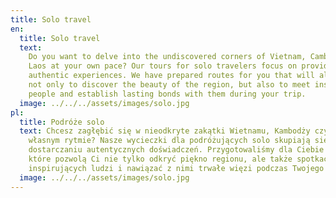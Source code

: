 ```yaml
---
title: Solo travel
en:
  title: Solo travel
  text:
    Do you want to delve into the undiscovered corners of Vietnam, Cambodia or
    Laos at your own pace? Our tours for solo travelers focus on providing
    authentic experiences. We have prepared routes for you that will allow you
    not only to discover the beauty of the region, but also to meet inspiring
    people and establish lasting bonds with them during your trip.
  image: ../../../assets/images/solo.jpg
pl:
  title: Podróże solo
  text: Chcesz zagłębić się w nieodkryte zakątki Wietnamu, Kambodży czy Laosu we
    własnym rytmie? Nasze wycieczki dla podróżujących solo skupiają się na
    dostarczaniu autentycznych doświadczeń. Przygotowaliśmy dla Ciebie trasy,
    które pozwolą Ci nie tylko odkryć piękno regionu, ale także spotkać
    inspirujących ludzi i nawiązać z nimi trwałe więzi podczas Twojego wyjazdu.
  image: ../../../assets/images/solo.jpg
---
```

